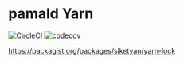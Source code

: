 # pamald Yarn

[![CircleCI](https://circleci.com/gh/pamald/pamald-yarn/tree/1.x.svg?style=svg)](https://circleci.com/gh/pamald/pamald-yarn/?branch=1.x)
[![codecov](https://codecov.io/gh/pamald/pamald-yarn/branch/1.x/graph/badge.svg?token=HSF16OGPyr)](https://app.codecov.io/gh/pamald/pamald-yarn/branch/1.x)

https://packagist.org/packages/siketyan/yarn-lock
